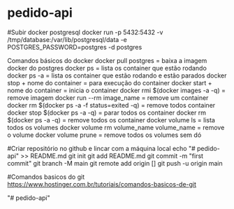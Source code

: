 # pedido-api

#Subir docker postgresql
docker run -p 5432:5432 -v /tmp/database:/var/lib/postgresql/data -e POSTGRES_PASSWORD=postgres -d postgres

Comandos básicos do docker
docker pull postgres = baixa a imagem docker do postgres
docker ps = lista os container que estão rodando
docker ps -a = lista os container que estão rodando e estão parados
docker stop + nome do container = para execução do container
docker start + nome do container = inicia o container
docker rmi $(docker images -a -q) = remove imagem
docker run --rm image_name = remove um container
docker rm $(docker ps -a -f status=exited -q) = remove todos container
docker stop $(docker ps -a -q) = parar todos os container
docker rm $(docker ps -a -q) = remove todos os container
docker volume ls = lista todos os volumes
docker volume rm volume_name volume_name = remove o volume
docker volume prune = remove todos os volumes sem dó

#Criar repositório no github e lincar com a máquina local
echo "# pedido-api" >> README.md
git init
git add README.md
git commit -m "first commit"
git branch -M main
git remote add origin []
git push -u origin main

#Comandos basicos do git
https://www.hostinger.com.br/tutoriais/comandos-basicos-de-git



"# pedido-api" 
